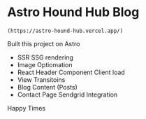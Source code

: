 # Astro Hound Hub Blog

```
(https://astro-hound-hub.vercel.app/)
```

Built this project on Astro 
-  SSR SSG rendering
-  Image Optiomation
-  React Header Component Client load
-  View Transitoins
-  Blog Content (Posts)
-  Contact Page Sendgrid Integration

Happy Times
